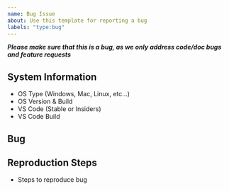```yaml
---
name: Bug Issue
about: Use this template for reporting a bug
labels: "type:bug"
---
```


**_Please make sure that this is a bug, as we only address code/doc bugs and feature requests_**

## System Information

- OS Type (Windows, Mac, Linux, etc...)
- OS Version & Build
- VS Code (Stable or Insiders)
- VS Code Build

## Bug

<!-- Explain your bug report here -->

## Reproduction Steps

- Steps to reproduce bug
